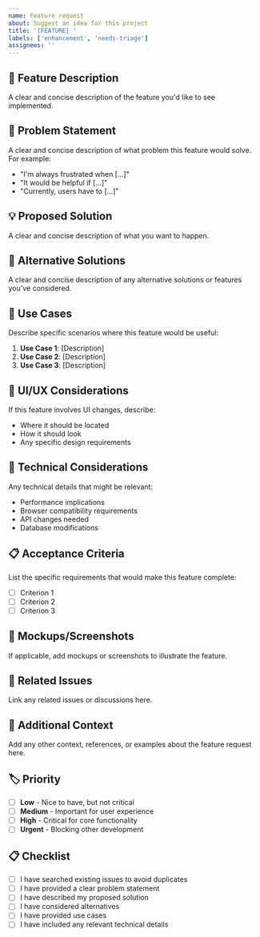 ```yaml
---
name: Feature request
about: Suggest an idea for this project
title: '[FEATURE] '
labels: ['enhancement', 'needs-triage']
assignees: ''
---
```


## 🚀 Feature Description
A clear and concise description of the feature you'd like to see implemented.

## 🎯 Problem Statement
A clear and concise description of what problem this feature would solve. For example:
- "I'm always frustrated when [...]"
- "It would be helpful if [...]"
- "Currently, users have to [...]"

## 💡 Proposed Solution
A clear and concise description of what you want to happen.

## 🔄 Alternative Solutions
A clear and concise description of any alternative solutions or features you've considered.

## 📱 Use Cases
Describe specific scenarios where this feature would be useful:
1. **Use Case 1**: [Description]
2. **Use Case 2**: [Description]
3. **Use Case 3**: [Description]

## 🎨 UI/UX Considerations
If this feature involves UI changes, describe:
- Where it should be located
- How it should look
- Any specific design requirements

## 🔧 Technical Considerations
Any technical details that might be relevant:
- Performance implications
- Browser compatibility requirements
- API changes needed
- Database modifications

## 📋 Acceptance Criteria
List the specific requirements that would make this feature complete:
- [ ] Criterion 1
- [ ] Criterion 2
- [ ] Criterion 3

## 📸 Mockups/Screenshots
If applicable, add mockups or screenshots to illustrate the feature.

## 🔗 Related Issues
Link any related issues or discussions here.

## 📝 Additional Context
Add any other context, references, or examples about the feature request here.

## 🏷️ Priority
- [ ] **Low** - Nice to have, but not critical
- [ ] **Medium** - Important for user experience
- [ ] **High** - Critical for core functionality
- [ ] **Urgent** - Blocking other development

## 📋 Checklist
- [ ] I have searched existing issues to avoid duplicates
- [ ] I have provided a clear problem statement
- [ ] I have described my proposed solution
- [ ] I have considered alternatives
- [ ] I have provided use cases
- [ ] I have included any relevant technical details
